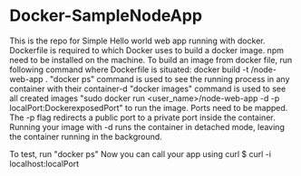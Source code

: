 # Docker-SampleNodeApp
This is the repo for Simple Hello world web app running with docker.
Dockerfile is required to which Docker uses to build a docker image.
npm need to be installed on the machine.
To build an image from docker file, run following command where Dockerfile is situated:
docker build -t <docker-hub-username>/node-web-app .
"docker ps" command is used to see the running process in any container with their container-d
"docker images" command is used to see all created images
"sudo docker run <user_name>/node-web-app -d -p localPort:DockerexposedPort" to run the image. Ports need to be mapped. The -p flag redirects a public port to a private port inside the container. 
Running your image with -d runs the container in detached mode, leaving the container running in the background.

To test, run "docker ps"
Now you can call your app using curl 
$ curl -i localhost:localPort
